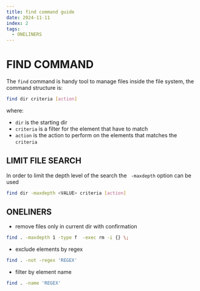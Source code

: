 ```yaml
---
title: find command guide
date: 2024-11-11
index: 2
tags:
  - ONELINERS
---
```


# FIND COMMAND

The `find` command is handy tool to manage files inside the file system, the command structure is:

```bash
find dir criteria [action]
```

where:

- `dir` is the starting dir
- `criteria` is a filter for the element that have to match
- `action` is the action to perform on the elements that matches the `criteria`

## LIMIT FILE SEARCH

In order to limit the depth level of the search the ` -maxdepth` option can be used

```bash
find dir -maxdepth <VALUE> criteria [action]
```

## ONELINERS

- remove files only in current dir with confirmation

```bash
find . -maxdepth 1 -type f  -exec rm -i {} \;
```

- exclude elements by regex

```bash
find . -not -regex 'REGEX'
```

- filter by element name

```bash
find . -name 'REGEX'
```


